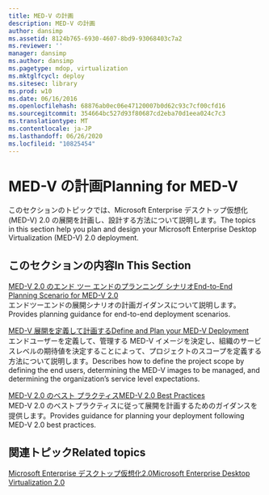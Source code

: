 ```yaml
---
title: MED-V の計画
description: MED-V の計画
author: dansimp
ms.assetid: 8124b765-6930-4607-8bd9-93068403c7a2
ms.reviewer: ''
manager: dansimp
ms.author: dansimp
ms.pagetype: mdop, virtualization
ms.mktglfcycl: deploy
ms.sitesec: library
ms.prod: w10
ms.date: 06/16/2016
ms.openlocfilehash: 68876ab0ec06e47120007b0d62c93c7cf00cfd16
ms.sourcegitcommit: 354664bc527d93f80687cd2eba70d1eea024c7c3
ms.translationtype: MT
ms.contentlocale: ja-JP
ms.lasthandoff: 06/26/2020
ms.locfileid: "10825454"
---
```

# <span data-ttu-id="bfb95-103">MED-V の計画</span><span class="sxs-lookup"><span data-stu-id="bfb95-103">Planning for MED-V</span></span>


<span data-ttu-id="bfb95-104">このセクションのトピックでは、Microsoft Enterprise デスクトップ仮想化 (MED-V) 2.0 の展開を計画し、設計する方法について説明します。</span><span class="sxs-lookup"><span data-stu-id="bfb95-104">The topics in this section help you plan and design your Microsoft Enterprise Desktop Virtualization (MED-V) 2.0 deployment.</span></span>

## <span data-ttu-id="bfb95-105">このセクションの内容</span><span class="sxs-lookup"><span data-stu-id="bfb95-105">In This Section</span></span>


<a href="" id="end-to-end-planning-scenario-for-med-v-2-0"></a>[<span data-ttu-id="bfb95-106">MED-V 2.0 のエンド ツー エンドのプランニング シナリオ</span><span class="sxs-lookup"><span data-stu-id="bfb95-106">End-to-End Planning Scenario for MED-V 2.0</span></span>](end-to-end-planning-scenario-for-med-v-20.md)  
<span data-ttu-id="bfb95-107">エンドツーエンドの展開シナリオの計画ガイダンスについて説明します。</span><span class="sxs-lookup"><span data-stu-id="bfb95-107">Provides planning guidance for end-to-end deployment scenarios.</span></span>

<a href="" id="define-and-plan-your-med-v-deployment"></a>[<span data-ttu-id="bfb95-108">MED-V 展開を定義して計画する</span><span class="sxs-lookup"><span data-stu-id="bfb95-108">Define and Plan your MED-V Deployment</span></span>](define-and-plan-your-med-v-deployment.md)  
<span data-ttu-id="bfb95-109">エンドユーザーを定義して、管理する MED-V イメージを決定し、組織のサービスレベルの期待値を決定することによって、プロジェクトのスコープを定義する方法について説明します。</span><span class="sxs-lookup"><span data-stu-id="bfb95-109">Describes how to define the project scope by defining the end users, determining the MED-V images to be managed, and determining the organization’s service level expectations.</span></span>

<a href="" id="med-v-2-0-best-practices"></a>[<span data-ttu-id="bfb95-110">MED-V 2.0 のベスト プラクティス</span><span class="sxs-lookup"><span data-stu-id="bfb95-110">MED-V 2.0 Best Practices</span></span>](med-v-20-best-practices.md)  
<span data-ttu-id="bfb95-111">MED-V 2.0 のベストプラクティスに従って展開を計画するためのガイダンスを提供します。</span><span class="sxs-lookup"><span data-stu-id="bfb95-111">Provides guidance for planning your deployment following MED-V 2.0 best practices.</span></span>

## <span data-ttu-id="bfb95-112">関連トピック</span><span class="sxs-lookup"><span data-stu-id="bfb95-112">Related topics</span></span>


[<span data-ttu-id="bfb95-113">Microsoft Enterprise デスクトップ仮想化2.0</span><span class="sxs-lookup"><span data-stu-id="bfb95-113">Microsoft Enterprise Desktop Virtualization 2.0</span></span>](index.md)

 

 





